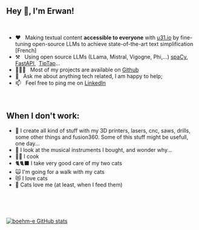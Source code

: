 ## Hey 👋, I'm Erwan!


<br/>

- ❤️ &nbsp; Making textual content **accessible to everyone** with [u31.io](https://u31.io) by fine-tuning open-source LLMs to achieve state-of-the-art text simplification [French]
- ⚒️ &nbsp; Using open source LLMs (LLama, Mistral, Vigogne, Phi,...) [spaCy](https://github.com/explosion/spaCy),&nbsp; [FastAPI](https://github.com/tiangolo/fastapi),&nbsp; [TipTap](https://github.com/ueberdosis/tiptap/)...
- 👨🏻‍💻 &nbsp; Most of my projects are available on [Github](https://github.com/boehm-e?tab=repositories)
- 💬 &nbsp; Ask me about anything tech related, I am happy to help;
- 📫 &nbsp; Feel free to ping me on [LinkedIn](https://www.linkedin.com/in/boehmerwan/)

<br/>

## When I don't work:

- 🔧 I create all kind of stuff with my 3D printers, lasers, cnc, saws, drills, some other things and fusion360. Some of this stuff might be usefull, one day...
- 🎹 I look at the musical instruments I bought, and wonder why...
- 👨‍🍳 I cook
- 🐈🐈‍⬛ I take very good care of my two cats
- 🙀 I'm going for a walk with my cats
- 😻 I love cats
- 👨 Cats love me (at least, when I feed them)


<br/>
<br/>
<br/>

[![boehm-e GitHub stats](https://github-readme-stats.vercel.app/api?username=boehm-e)](https://github.com/anuraghazra/github-readme-stats) 
